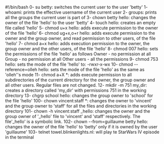 #!/bin/bash
0- su betty: switches the current user to the user 'betty'
1- whoami: prints the effective username of the current user
2- groups: prints all the groups the current user is part of
3- chown betty hello: changes the owner of the file 'hello' to the user 'betty'
4- touch hello: creates an empty file called 'hello'
5- chmod u+x hello: adds execute permission to the owner of the file 'hello'
6- chmod ug+x,o+r hello: adds execute permission to the owner and the group owner, and read permission to other users, of the file 'hello'
7- chmod a+x hello: adds execution permission to the owner, the group owner and the other users, of the file 'hello'
8- chmod 007 hello: sets the permissions of the file 'hello' as follows
	Owner - no permission at all
	Group - no permission at all
	Other users - all the permissions
9- chmod 753 hello: sets the mode of the file 'hello' to: -rwxr-x-wx
10- chmod --reference=olleh hello: sets the mode of the file 'hello' as the same as 'olleh''s mode
11- chmod a+X *: adds execute permission to all subdirectories of the current directory for the owner, the group owner and all other users. Regular files are not changed.
12- mkdir -m 751 my_dir: creates a directory called 'my_dir' with permissions 751 in the working directory
13- chgrp school hello: changes the group owner to 'school' for the file 'hello'
100- chown vincent:staff *: changes the owner to 'vincent' and the group owner to 'staff' for all the files and directories in the working directory
101- chown -h vincent:staff _hello: changes the owner and the group owner of '_hello' file to 'vincent' and 'staff' respectively. The file'_hello' is a symbolic link.
102- chown --from=guillaume betty hello: changes the owner of the file 'hello' to 'betty' only if it is owned by the user 'guillaume'
103- telnet towel.blinkenlights.nl: will play te StarWars IV episode in the terminal
